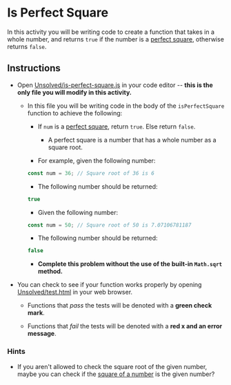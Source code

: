 # Is Perfect Square

In this activity you will be writing code to create a function that takes in a whole number, and returns `true` if the number is a [perfect square](https://en.wikipedia.org/wiki/Square_number), otherwise returns `false`.

## Instructions

* Open [Unsolved/is-perfect-square.js](Unsolved/is-perfect-square.js) in your code editor -- **this is the only file you will modify in this activity.**

  * In this file you will be writing code in the body of the `isPerfectSquare` function to achieve the following:

    * If `num` is a [perfect square](https://en.wikipedia.org/wiki/Square_number), return `true`. Else return `false`.

      * A perfect square is a number that has a whole number as a square root.

    * For example, given the following number:

    ```js
    const num = 36; // Square root of 36 is 6
    ```

    * The following number should be returned:

    ```js
    true
    ```

    * Given the following number:

    ```js
    const num = 50; // Square root of 50 is 7.07106781187
    ```

    * The following number should be returned:

    ```js
    false
    ```

    * **Complete this problem without the use of the built-in `Math.sqrt` method.**

* You can check to see if your function works properly by opening [Unsolved/test.html](Unsolved/test.html) in your web browser.

  * Functions that _pass_ the tests will be denoted with a **green check mark**.

  * Functions that _fail_ the tests will be denoted with a **red x and an error message**.

### Hints

* If you aren't allowed to check the square root of the given number, maybe you can check if the [square of a number](http://www.math.com/school/subject1/lessons/S1U1L9GL.html) is the given number?
